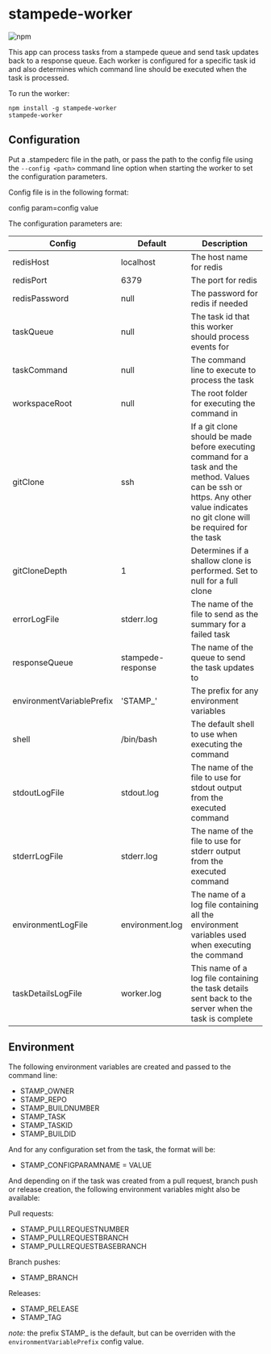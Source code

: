 # stampede-worker

![npm](https://img.shields.io/npm/v/stampede-worker?style=for-the-badge)

This app can process tasks from a stampede queue and send task updates back to a response queue. Each worker is configured for a specific task id and also determines which command line should be executed when the task is processed.

To run the worker:

```
npm install -g stampede-worker
stampede-worker
```

## Configuration

Put a .stampederc file in the path, or pass the path to the config file using the `--config <path>` command line option when starting the worker to set the configuration parameters.

Config file is in the following format:

config param=config value

The configuration parameters are:

| Config | Default | Description |
| ------ | ------- | ----------- |
| redisHost | localhost | The host name for redis |
| redisPort | 6379 | The port for redis |
| redisPassword | null | The password for redis if needed |
| taskQueue | null | The task id that this worker should process events for |
| taskCommand | null | The command line to execute to process the task |
| workspaceRoot | null | The root folder for executing the command in |
| gitClone | ssh | If a git clone should be made before executing command for a task and the method. Values can be ssh or https. Any other value indicates no git clone will be required for the task |
| gitCloneDepth | 1 | Determines if a shallow clone is performed. Set to null for a full clone |
| errorLogFile | stderr.log | The name of the file to send as the summary for a failed task |
| responseQueue | stampede-response | The name of the queue to send the task updates to |
| environmentVariablePrefix | 'STAMP_' | The prefix for any environment variables |
| shell | /bin/bash | The default shell to use when executing the command |
| stdoutLogFile | stdout.log | The name of the file to use for stdout output from the executed command |
| stderrLogFile | stderr.log | The name of the file to use for stderr output from the executed command |
| environmentLogFile | environment.log | The name of a log file containing all the environment variables used when executing the command |
| taskDetailsLogFile | worker.log | This name of a log file containing the task details sent back to the server when the task is complete |

## Environment

The following environment variables are created and passed to the command line:

- STAMP_OWNER
- STAMP_REPO
- STAMP_BUILDNUMBER
- STAMP_TASK
- STAMP_TASKID
- STAMP_BUILDID

And for any configuration set from the task, the format will be:

- STAMP_CONFIGPARAMNAME = VALUE

And depending on if the task was created from a pull request, branch push or release creation, the following environment variables might also be available:

Pull requests:

- STAMP_PULLREQUESTNUMBER
- STAMP_PULLREQUESTBRANCH
- STAMP_PULLREQUESTBASEBRANCH

Branch pushes:

- STAMP_BRANCH

Releases:

- STAMP_RELEASE
- STAMP_TAG

*note:* the prefix STAMP_ is the default, but can be overriden with the `environmentVariablePrefix` config value.

